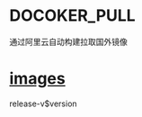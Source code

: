 # DOCOKER_PULL
通过阿里云自动构建拉取国外镜像

# [images](https://cr.console.aliyun.com/cn-qingdao/instances/repositories)

release-v$version
